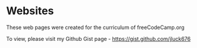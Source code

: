 # Websites
These web pages were created for the curriculum of freeCodeCamp.org

To view, please visit my Github Gist page - https://gist.github.com/jluck676
